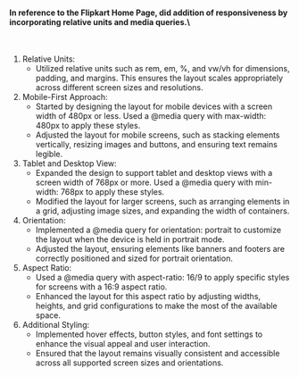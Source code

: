 <h4><b>In reference to the Flipkart Home Page, did addition of responsiveness by incorporating relative units and media queries.\</b></h4>
<br> 
<ol>

<li>Relative Units:
<ul>
<li>Utilized relative units such as rem, em, %, and vw/vh for dimensions, padding, and margins. This ensures the layout scales appropriately across different screen sizes and resolutions.
</li>
</ul>
</li>

<li>Mobile-First Approach:
<ul>
<li>Started by designing the layout for mobile devices with a screen width of 480px or less. Used a @media query with max-width: 480px to apply these styles.</li>
<li>Adjusted the layout for mobile screens, such as stacking elements vertically, resizing images and buttons, and ensuring text remains legible.</li>
</ul>
</li>

<li>Tablet and Desktop View:
<ul>
<li>Expanded the design to support tablet and desktop views with a screen width of 768px or more. Used a @media query with min-width: 768px to apply these styles.</li>
<li>Modified the layout for larger screens, such as arranging elements in a grid, adjusting image sizes, and expanding the width of containers.</li>
</ul>
</li>

<li>Orientation:
<ul>
<li>Implemented a @media query for orientation: portrait to customize the layout when the device is held in portrait mode.</li>
<li>Adjusted the layout, ensuring elements like banners and footers are correctly positioned and sized for portrait orientation.</li>
</ul>
</li>

<li>Aspect Ratio:
<ul>
<li>Used a @media query with aspect-ratio: 16/9 to apply specific styles for screens with a 16:9 aspect ratio.</li>
<li>Enhanced the layout for this aspect ratio by adjusting widths, heights, and grid configurations to make the most of the available space.</li>
</ul>
</li>

<li>Additional Styling:
<ul>
<li>Implemented hover effects, button styles, and font settings to enhance the visual appeal and user interaction.</li>
<li>Ensured that the layout remains visually consistent and accessible across all supported screen sizes and orientations.</li></ul>
</li>
</ol> 
</details>
